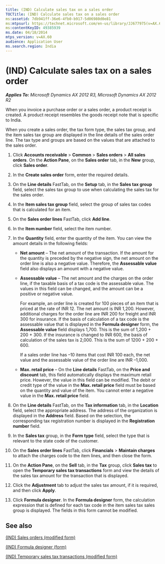 ```yaml
---
title: (IND) Calculate sales tax on a sales order
TOCTitle: (IND) Calculate sales tax on a sales order
ms:assetid: 7db941ff-36e6-4fb0-b917-5d06980d0e81
ms:mtpsurl: https://technet.microsoft.com/en-us/library/JJ677975(v=AX.60)
ms:contentKeyID: 49385939
ms.date: 04/18/2014
mtps_version: v=AX.60
audience: Application User
ms.search.region: India
---
```


# (IND) Calculate sales tax on a sales order 


_**Applies To:** Microsoft Dynamics AX 2012 R3, Microsoft Dynamics AX 2012 R2_

When you invoice a purchase order or a sales order, a product receipt is created. A product receipt resembles the goods receipt note that is specific to India.

When you create a sales order, the tax form type, the sales tax group, and the item sales tax group are displayed in the line details of the sales order line. The tax type and groups are based on the values that are attached to the sales order.

1.  Click **Accounts receivable** \> **Common** \> **Sales orders** \> **All sales orders**. On the **Action Pane**, on the **Sales order** tab, in the **New** group, click **Sales order**.

2.  In the **Create sales order** form, enter the required details.

3.  On the **Line details** FastTab, on the **Setup** tab, in the **Sales tax group** field, select the sales tax group to use when calculating the sales tax for the sales order.

4.  In the **Item sales tax group** field, select the group of sales tax codes that is calculated for an item.

5.  On the **Sales order lines** FastTab, click **Add line**.

6.  In the **Item number** field, select the item number.

7.  In the **Quantity** field, enter the quantity of the item. You can view the amount details in the following fields:
    
      - **Net amount** – The net amount of the transaction. If the amount for the quantity is preceded by the negative sign, the net amount on the order line is also a negative value. Therefore, the **Assessable value** field also displays an amount with a negative value.
    
      - **Assessable value** – The net amount and the charges on the order line, if the taxable basis of a tax code is the assessable value. The values in this field can be changed, and the amount can be a positive or negative value.
        
        For example, an order line is created for 100 pieces of an item that is priced at the rate of INR 12. The net amount is INR 1,200. However, additional charges for the order line are INR 200 for freight and INR 300 for insurance. If the basis of calculation of a tax code is the assessable value that is displayed in the **Formula designer** form, the **Assessable value** field displays 1,700. This is the sum of 1,200 + 200 + 300. If the insurance is changed to INR 600, the basis of calculation of the sales tax is 2,000. This is the sum of 1200 + 200 + 600.
        
        If a sales order line has –10 items that cost INR 100 each, the net value and the assessable value of the order line are INR –1,000.
    
      - **Max. retail price** – On the **Line details** FastTab, on the **Price and discount** tab, this field automatically displays the maximum retail price. However, the value in this field can be modified. The debit or credit type of the value in the **Max. retail price** field must be based on the quantity and value of the item. You cannot enter a negative value in the **Max. retail price** field.

8.  On the **Line details** FastTab, on the **Tax information** tab, in the **Location** field, select the appropriate address. The address of the organization is displayed in the **Address** field. Based on the selection, the corresponding tax registration number is displayed in the **Registration number** field.

9.  In the **Sales tax** group, in the **Form type** field, select the type that is relevant to the state code of the customer.

10. On the **Sales order lines** FastTab, click **Financials** \> **Maintain charges** to attach the charges code to the item lines, and then close the form.

11. On the **Action Pane**, on the **Sell** tab, in the **Tax** group, click **Sales tax** to open the **Temporary sales tax transactions** form and view the details of the sales tax amount for the transaction that is displayed.

12. Click the **Adjustment** tab to adjust the sales tax amount, if it is required, and then click **Apply**.

13. Click **Formula designer**. In the **Formula designer** form, the calculation expression that is defined for each tax code in the item sales tax sales group is displayed. The fields in this form cannot be modified.

## See also

[(IND) Sales orders (modified form)](https://technet.microsoft.com/en-us/library/jj677998\(v=ax.60\))

[(IND) Formula designer (form)](https://technet.microsoft.com/en-us/library/jj677983\(v=ax.60\))

[(IND) Temporary sales tax transactions (modified form)](https://technet.microsoft.com/en-us/library/jj664487\(v=ax.60\))

  


